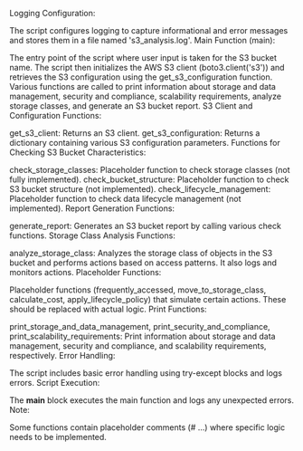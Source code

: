 Logging Configuration:

The script configures logging to capture informational and error messages and stores them in a file named 's3_analysis.log'.
Main Function (main):

The entry point of the script where user input is taken for the S3 bucket name.
The script then initializes the AWS S3 client (boto3.client('s3')) and retrieves the S3 configuration using the get_s3_configuration function.
Various functions are called to print information about storage and data management, security and compliance, scalability requirements, analyze storage classes, and generate an S3 bucket report.
S3 Client and Configuration Functions:

get_s3_client: Returns an S3 client.
get_s3_configuration: Returns a dictionary containing various S3 configuration parameters.
Functions for Checking S3 Bucket Characteristics:

check_storage_classes: Placeholder function to check storage classes (not fully implemented).
check_bucket_structure: Placeholder function to check S3 bucket structure (not implemented).
check_lifecycle_management: Placeholder function to check data lifecycle management (not implemented).
Report Generation Functions:

generate_report: Generates an S3 bucket report by calling various check functions.
Storage Class Analysis Functions:

analyze_storage_class: Analyzes the storage class of objects in the S3 bucket and performs actions based on access patterns. It also logs and monitors actions.
Placeholder Functions:

Placeholder functions (frequently_accessed, move_to_storage_class, calculate_cost, apply_lifecycle_policy) that simulate certain actions. These should be replaced with actual logic.
Print Functions:

print_storage_and_data_management, print_security_and_compliance, print_scalability_requirements: Print information about storage and data management, security and compliance, and scalability requirements, respectively.
Error Handling:

The script includes basic error handling using try-except blocks and logs errors.
Script Execution:

The __main__ block executes the main function and logs any unexpected errors.
Note:

Some functions contain placeholder comments (# ...) where specific logic needs to be implemented.
